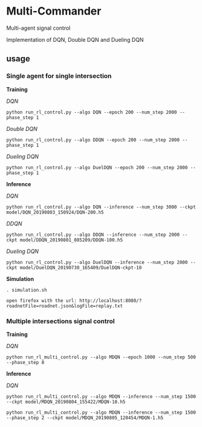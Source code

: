 # Multi-Commander
Multi-agent signal control

Implementation of DQN, Double DQN and Dueling DQN

## usage
### Single agent for single intersection
**Training**

*DQN*
```
python run_rl_control.py --algo DQN --epoch 200 --num_step 2000 --phase_step 1
```
*Double DQN*
```
python run_rl_control.py --algo DDQN --epoch 200 --num_step 2000 --phase_step 1
```
*Dueling DQN*
```
python run_rl_control.py --algo DuelDQN --epoch 200 --num_step 2000 --phase_step 1
```

**Inference**

*DQN*
```
python run_rl_control.py --algo DQN --inference --num_step 3000 --ckpt model/DQN_20190803_150924/DQN-200.h5
```
*DDQN*
```
python run_rl_control.py --algo DDQN --inference --num_step 2000 --ckpt model/DDQN_20190801_085209/DDQN-100.h5
```
*Dueling DQN*
```
python run_rl_control.py --algo DuelDQN --inference --num_step 2000 --ckpt model/DuelDQN_20190730_165409/DuelDQN-ckpt-10
```

**Simulation**
```
. simulation.sh

open firefox with the url: http://localhost:8080/?roadnetFile=roadnet.json&logFile=replay.txt
```


### Multiple intersections signal control

**Training**

*DQN*
```
python run_rl_multi_control.py --algo MDQN --epoch 1000 --num_step 500 --phase_step 8
```

**Inference**

*DQN*
```
python run_rl_multi_control.py --algo MDQN --inference --num_step 1500 --ckpt model/MDQN_20190804_155422/MDQN-10.h5

python run_rl_multi_control.py --algo MDQN --inference --num_step 1500  --phase_step 2 --ckpt model/MDQN_20190805_120454/MDQN-1.h5
```